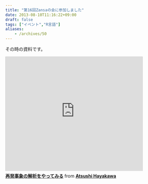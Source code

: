 ```yaml
---
title: "第16回Zansaの会に参加しました"
date: 2013-08-10T11:16:22+09:00
draft: false
tags: ["イベント","R言語"]
aliases:
    - /archives/50
---
```


その時の資料です。

<iframe src="http://www.slideshare.net/slideshow/embed_code/25107808" width="100%" height="356" frameborder="0" marginwidth="0" marginheight="0" scrolling="no" style="max-width:427px;border:1px solid #CCC;border-width:1px 1px 0;margin-bottom:5px" allowfullscreen webkitallowfullscreen mozallowfullscreen> </iframe> <div style="margin-bottom:5px"> <strong> <a href="http://www.slideshare.net/gepuro/recurrent" title="再発事象の解析をやってみる" target="_blank">再発事象の解析をやってみる</a> </strong> from <strong><a href="http://www.slideshare.net/gepuro" target="_blank">Atsushi Hayakawa</a></strong> </div>


